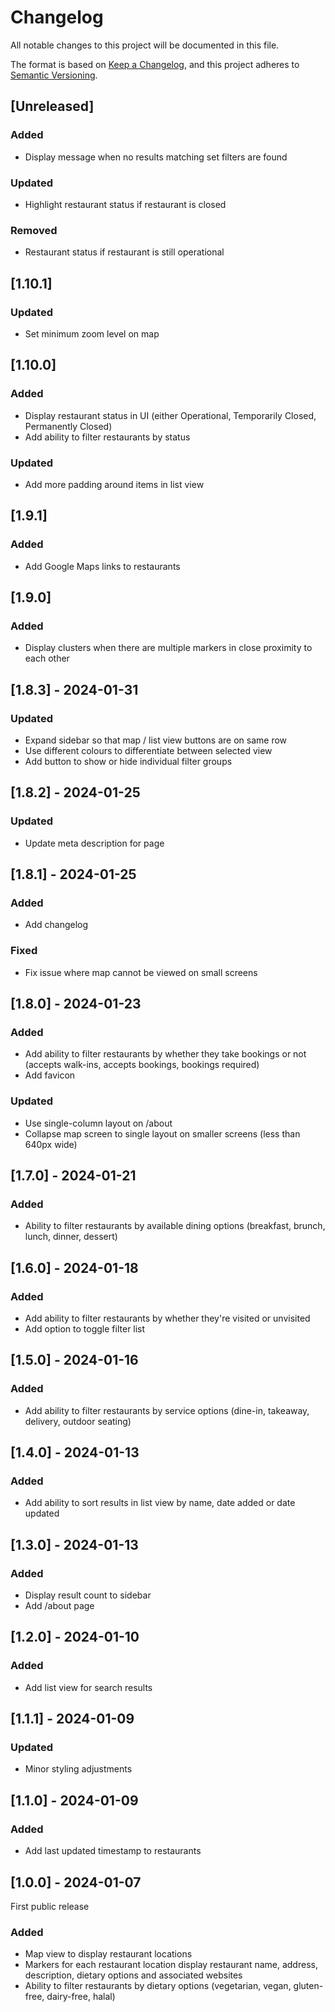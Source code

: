 # Changelog

All notable changes to this project will be documented in this file.

The format is based on [Keep a Changelog](https://keepachangelog.com/en/1.0.0/),
and this project adheres to [Semantic Versioning](https://semver.org/spec/v2.0.0.html).

## [Unreleased]

### Added

- Display message when no results matching set filters are found

### Updated

- Highlight restaurant status if restaurant is closed

### Removed

- Restaurant status if restaurant is still operational

## [1.10.1]

### Updated

- Set minimum zoom level on map

## [1.10.0]

### Added

- Display restaurant status in UI (either Operational, Temporarily Closed, Permanently Closed)
- Add ability to filter restaurants by status

### Updated

- Add more padding around items in list view

## [1.9.1]

### Added

- Add Google Maps links to restaurants

## [1.9.0]

### Added

- Display clusters when there are multiple markers in close proximity to each other

## [1.8.3] - 2024-01-31

### Updated

- Expand sidebar so that map / list view buttons are on same row
- Use different colours to differentiate between selected view
- Add button to show or hide individual filter groups

## [1.8.2] - 2024-01-25

### Updated

- Update meta description for page

## [1.8.1] - 2024-01-25

### Added

- Add changelog

### Fixed

- Fix issue where map cannot be viewed on small screens

## [1.8.0] - 2024-01-23

### Added

- Add ability to filter restaurants by whether they take bookings or not (accepts walk-ins, accepts bookings, bookings required)
- Add favicon

### Updated

- Use single-column layout on /about
- Collapse map screen to single layout on smaller screens (less than 640px wide)

## [1.7.0] - 2024-01-21

### Added

- Ability to filter restaurants by available dining options (breakfast, brunch, lunch, dinner, dessert)

## [1.6.0] - 2024-01-18

### Added

- Add ability to filter restaurants by whether they're visited or unvisited
- Add option to toggle filter list

## [1.5.0] - 2024-01-16

### Added

- Add ability to filter restaurants by service options (dine-in, takeaway, delivery, outdoor seating)

## [1.4.0] - 2024-01-13

### Added

- Add ability to sort results in list view by name, date added or date updated

## [1.3.0] - 2024-01-13

### Added

- Display result count to sidebar
- Add /about page

## [1.2.0] - 2024-01-10

### Added

- Add list view for search results

## [1.1.1] - 2024-01-09

### Updated

- Minor styling adjustments

## [1.1.0] - 2024-01-09

### Added

- Add last updated timestamp to restaurants

## [1.0.0] - 2024-01-07

First public release

### Added

- Map view to display restaurant locations
- Markers for each restaurant location display restaurant name, address, description, dietary options and associated websites
- Ability to filter restaurants by dietary options (vegetarian, vegan, gluten-free, dairy-free, halal)

